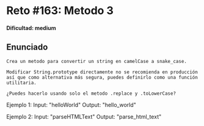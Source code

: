 # Reto #163: Metodo 3

#### Dificultad: medium

## Enunciado

```
Crea un metodo para convertir un string en camelCase a snake_case.

Modificar String.prototype directamente no se recomienda en producción así que como alternativa más segura, puedes definirlo como una función utilitaria.

¿Puedes hacerlo usando solo el metodo .replace y .toLowerCase?
```

Ejemplo 1:
Input: "helloWorld"
Output: "hello_world"

Ejemplo 2:
Input: "parseHTMLText"
Output: "parse_html_text"
